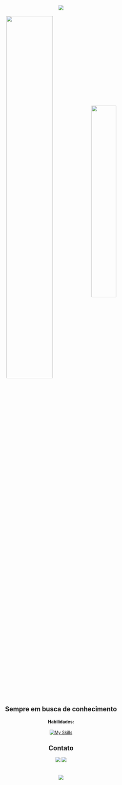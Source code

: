 
<h1 align="center">
<img src="https://readme-typing-svg.herokuapp.com/?font=Righteous&size=35&center=true&vCenter=true&width=500&height=70&duration=4000&lines=Olá!+👋;+Meu+nome+é+Kaique!;" />
</h1>

<div  align="center" style="margin-bottom:100px">
<img width=55% align="center"  src="https://github-readme-streak-stats.herokuapp.com?user=ShivKSF&theme=radical&mode=weekly" />
<img width=40% align="center" src="https://github-readme-stats-git-main-ShivKSF.vercel.app/api/top-langs/?username=ShivKSF&show_icons=true&theme=radical&layout=compact" />
 </div>
 
<div  align="center">
  
## Sempre em busca de conhecimento

#### Habilidades:
[![My Skills](https://skillicons.dev/icons?i=html,css,js,java,php,py,bootstrap,sass,mysql,nodejs)](https://skillicons.dev)

## Contato

<div> 
<a href = "mailto:kaiquesousaf@gmail.com"> <img src="https://img.shields.io/badge/-Gmail-%23333?style=for-the-badge&logo=gmail&logoColor=white" target="_blank"></a>
<a href="https://www.linkedin.com/in/kaique-sousa-farias/" target="_blank"><img src="https://img.shields.io/badge/-LinkedIn-%230077B5?style=for-the-badge&logo=linkedin&logoColor=white"  target="_blank"></a> 
</div>

</div>

<h1 align="center">
<img src="https://readme-typing-svg.herokuapp.com/?font=Righteous&size=35&center=true&vCenter=true&width=500&height=70&duration=4000&lines=Licença,+agora+é+hora+do+café.;:coffee:+:coffee:+:coffee:;" />
</h1>




